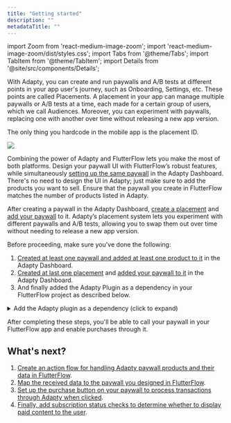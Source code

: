```yaml
---
title: "Getting started"
description: ""
metadataTitle: ""
---
```


import Zoom from 'react-medium-image-zoom';
import 'react-medium-image-zoom/dist/styles.css';
import Tabs from '@theme/Tabs';
import TabItem from '@theme/TabItem'; 
import Details from '@site/src/components/Details';

With Adapty, you can create and run paywalls and A/B tests at different points in your app user's journey, such as Onboarding, Settings, etc. These points are called Placements. A placement in your app can manage multiple paywalls or A/B tests at a time, each made for a certain group of users, which we call Audiences. Moreover, you can experiment with paywalls, replacing one with another over time without releasing a new app version.

The only thing you hardcode in the mobile app is the placement ID.

<Zoom>
  <img src={require('./img/audience.jpg').default}
  style={{
    border: '1px solid #727272', /* border width and color */
    width: '700px', /* image width */
    display: 'block', /* for alignment */
    margin: '0 auto' /* center alignment */
  }}
/>
</Zoom>

Combining the power of Adapty and FlutterFlow lets you make the most of both platforms. Design your paywall UI with FlutterFlow’s robust features, while simultaneously [setting up the same paywall](create-paywall) in the Adapty Dashboard. There's no need to design the UI in Adapty; just make sure to add the products you want to sell. Ensure that the paywall you create in FlutterFlow matches the number of products listed in Adapty.

After creating a paywall in the Adapty Dashboard, [create a placement](create-placement) and [add your paywall](add-audience-paywall-ab-test) to it. Adapty’s placement system lets you experiment with different paywalls and A/B tests, allowing you to swap them out over time without needing to release a new app version.

Before proceeding, make sure you've done the following:

1. [Created at least one paywall and added at least one product to it](create-paywall) in the Adapty Dashboard.
2. [Created at last one placement](create-placement) and [added your paywall to it](add-audience-paywall-ab-test) in the Adapty Dashboard.
3. And finally added the Adapty Plugin as a dependency in your FlutterFlow project as described below.

<details>
   <summary>Add the Adapty plugin as a dependency (click to expand)</summary>

1. In your project, click **Settings and Integrations** from the left menu.
<Zoom>
  <img src={require('./FF_img/main_settings.png').default}
  style={{
    border: '1px solid #727272', /* border width and color */
    width: '700px', /* image width */
    display: 'block', /* for alignment */
    margin: '0 auto' /* center alignment */
  }}
/>
</Zoom>
2. In the **App Settings** section on the left, select **Project dependencies**.
<Zoom>
  <img src={require('./FF_img/settings_dependencies.png').default}
  style={{
    border: '1px solid #727272', /* border width and color */
    width: '700px', /* image width */
    display: 'block', /* for alignment */
    margin: '0 auto' /* center alignment */
  }}
/>
</Zoom>
3. In the **Project Dependencies** window, click the **Add Dependency** button.

<Zoom>
  <img src={require('./FF_img/add-dependency.png').default}
  style={{
    border: '1px solid #727272', /* border width and color */
    width: '700px', /* image width */
    display: 'block', /* for alignment */
    margin: '0 auto' /* center alignment */
  }}
/>
</Zoom>
4. From the list, choose **Adapty FF Plugun**.
<Zoom>
  <img src={require('./FF_img/select_adapty_plugin.png').default}
  style={{
    border: '1px solid #727272', /* border width and color */
    width: '700px', /* image width */
    display: 'block', /* for alignment */
    margin: '0 auto' /* center alignment */
  }}
/>
</Zoom>

4. Click the **Add** button.

The Adapty FF Plugin will now be added as a dependency to your project. In the **Adapty FF Plugin** window, you’ll find all the Adapty resources that have been imported into your project.
</details>

After completing these steps, you'll be able to call your paywall in your FlutterFlow app and enable purchases through it.

## What's next? 


1. [Create an action flow for handling Adapty paywall products and their data in FlutterFlow](ff-action-flow).
2. [Map the received data to the paywall you designed in FlutterFlow](ff-add-variables-to-paywalls).
3. [Set up the purchase button on your paywall to process transactions through Adapty when clicked](ff-make-purchase).
4. [Finally, add subscription status checks to determine whether to display paid content to the user](ff-check-subscription-status).